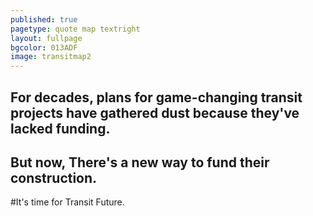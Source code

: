 ```yaml
---
published: true
pagetype: quote map textright
layout: fullpage
bgcolor: 013ADF
image: transitmap2
---
```


## For decades, plans for game-changing transit projects have gathered dust because they've lacked funding.

## But now, There's a new way to fund their construction.


#It's time for Transit Future.